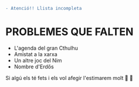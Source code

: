 ```diff
- Atenció!! Llista incompleta
```
# PROBLEMES QUE FALTEN
- L'agenda del gran Cthulhu
- Amistat a la xarxa
- Un altre joc del Nim
- Nombre d'Erdős

Si algú els té fets i els vol afegir l'estimarem molt :purple_heart: :yellow_heart:
